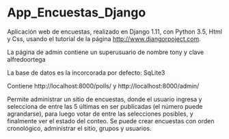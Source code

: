 # App_Encuestas_Django

Aplicación web de encuestas, realizado en Django 1.11, con Python 3.5, Html y Css, usando el tutorial de la página http://www.djangorpoject.com.

La página de admin contiene un superusuario de nombre tony y clave alfredoortega

La base de datos es la incorcorada por defecto: SqLite3

Contiene http://localhost:8000/polls/ y http://localhost:8000/admin/ 

Permite administrar un sitio de encuestas, donde el usuario ingresa y selecciona de entre las 5 últimas en ser publicadas (el número puede agrandarse), para luego votar de entre las selecciones posibles, y finalmente ver el estado del conteo.
Se puede crear encuestas con orden cronológico, administrar el sitio, grupos y usuarios. 
